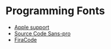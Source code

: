 # Programming Fonts

- [Apple support][apple]
- [Source Code Sans-pro][codepro]
- [FiraCode][fira]


[apple]: https://support.apple.com/fr-fr/HT201749
[fira]: https://github.com/tonsky/FiraCode
[codepro]: https://github.com/adobe-fonts/source-code-pro
